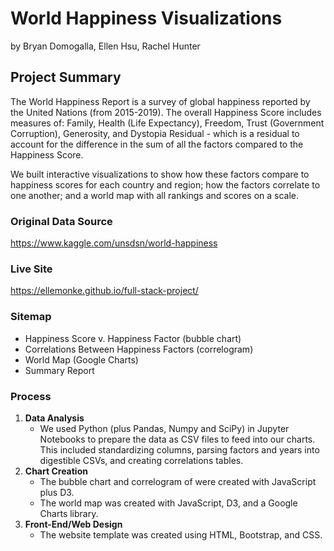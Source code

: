 # World Happiness Visualizations
by Bryan Domogalla, Ellen Hsu, Rachel Hunter

## Project Summary
The World Happiness Report is a survey of global happiness reported by the United Nations (from 2015-2019). The overall Happiness Score includes measures of: Family, Health (Life Expectancy), Freedom, Trust (Government Corruption), Generosity, and Dystopia Residual - which is a residual to account for the difference in the sum of all the factors compared to the Happiness Score. 

We built interactive visualizations to show how these factors compare to happiness scores for each country and region; how the factors correlate to one another; and a world map with all rankings and scores on a scale.

### Original Data Source
https://www.kaggle.com/unsdsn/world-happiness

### Live Site
https://ellemonke.github.io/full-stack-project/

### Sitemap
- Happiness Score v. Happiness Factor (bubble chart)
- Correlations Between Happiness Factors (correlogram)
- World Map (Google Charts)
- Summary Report

### Process
1. **Data Analysis**
    - We used Python (plus Pandas, Numpy and SciPy) in Jupyter Notebooks to prepare the data as CSV files to feed into our charts. This included standardizing columns, parsing factors and years into digestible CSVs, and creating correlations tables. 
2. **Chart Creation**
    - The bubble chart and correlogram of were created with JavaScript plus D3.
    - The world map was created with JavaScript, D3, and a Google Charts library.
3. **Front-End/Web Design**
    - The website template was created using HTML, Bootstrap, and CSS.



